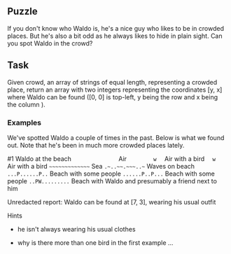 ## Puzzle
If you don't know who Waldo is, he's a nice guy who likes to be in crowded places. But he's also a bit odd as he always likes to hide in plain sight. Can you spot Waldo in the crowd?

## Task
Given crowd, an array of strings of equal length, representing a crowded place, return an array with two integers representing the coordinates [y, x] where Waldo can be found ([0, 0] is top-left, y being the row and x being the column ).

### Examples
We've spotted Waldo a couple of times in the past. Below is what we found out. Note that he's been in much more crowded places lately.

#1 Waldo at the beach
`              `          Air
`         w   `           Air with a bird
`   w         `           Air with a bird
`~~~~~~~~~~~~~`           Sea
`.~..~~.~~~..~`           Waves on beach
`...P......P..`           Beach with some people
`......P..P...`           Beach with some people
`..PW.........`           Beach with Waldo and presumably a friend next to him

Unredacted report: Waldo can be found at [7, 3], wearing his usual outfit

Hints
- he isn't always wearing his usual clothes

- why is there more than one bird in the first example ...